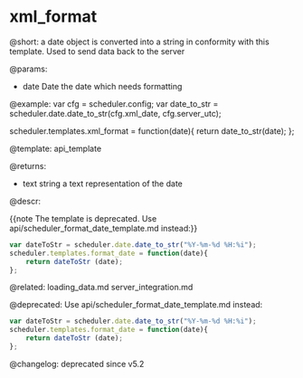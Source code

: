 xml_format
=============

@short:
	a date object is converted into a string in conformity with this template. Used to send data back to the server

@params:
- date		Date		the date which needs formatting

@example:
var cfg = scheduler.config;
var	date_to_str = scheduler.date.date_to_str(cfg.xml_date, cfg.server_utc);

scheduler.templates.xml_format = function(date){
	return date_to_str(date);
};

@template:	api_template

@returns:
- text    string     a text representation of the date

@descr:

{{note The template is deprecated. Use api/scheduler_format_date_template.md instead:}}

~~~js
var dateToStr = scheduler.date.date_to_str("%Y-%m-%d %H:%i");
scheduler.templates.format_date = function(date){
    return dateToStr (date);
};
~~~

@related:
	loading_data.md
    server_integration.md
    
@deprecated:
Use api/scheduler_format_date_template.md instead:

~~~js
var dateToStr = scheduler.date.date_to_str("%Y-%m-%d %H:%i");
scheduler.templates.format_date = function(date){
    return dateToStr (date);
};
~~~

@changelog:
deprecated since v5.2
